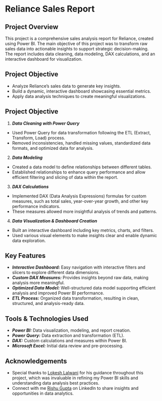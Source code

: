 
# Reliance Sales Report
## Project Overview
This project is a comprehensive sales analysis report for Reliance, created using Power BI. The main objective of this project was to transform raw sales data into actionable insights to support strategic decision-making. The report includes data cleaning, data modeling, DAX calculations, and an interactive dashboard for visualization.

## Project Objective

- Analyze Reliance’s sales data to generate key insights.
- Build a dynamic, interactive dashboard showcasing essential metrics.
- Apply data analysis techniques to create meaningful visualizations.

## Project Objective
 1.  _**Data Cleaning with Power Query**_
 * Used Power Query for data transformation following the ETL (Extract, Transform, Load) process.
 * Removed inconsistencies, handled missing values, standardized data formats, and optimized data for analysis.
 2.  _**Data Modeling**_
 * Created a data model to define relationships between different tables.
 * Established relationships to enhance query performance and allow efficient filtering and slicing of data within the report.
  3.  _**DAX Calculations**_
 * Implemented DAX (Data Analysis Expressions) formulas for custom measures, such as total sales, year-over-year growth, and other key performance indicators.
 * These measures allowed more insightful analysis of trends and patterns.
  4.  _**Data Visualization & Dashboard Creation**_
 * Built an interactive dashboard including key metrics, charts, and filters.
 * Used various visual elements to make insights clear and enable dynamic data exploration.
## Key Features

- _**Interactive Dashboard:**_ Easy navigation with interactive filters and slicers to explore different data dimensions.
- _**Custom DAX Measures:**_ Provides insights beyond raw data, making analysis more meaningful.
- _**Optimized Data Model:**_ Well-structured data model supporting efficient analysis and improved Power BI performance.
- _**ETL Process:**_ Organized data transformation, resulting in clean, structured, and analysis-ready data.
## Tools & Technologies Used

- _**Power BI:**_ Data visualization, modeling, and report creation.
- _**Power Query:**_ Data extraction and transformation (ETL).
- _**DAX:**_ Custom calculations and measures within Power BI.
- _**Microsoft Excel:**_ Initial data review and pre-processing.
## Acknowledgements

 - Special thanks to [Lokesh Lalwani](https://www.linkedin.com/in/lokesh-lalwani-7a6b6b55/) for his guidance throughout this project, which was invaluable in refining my Power BI skills and understanding data analysis best practices.
 - Connect with me [Rishu Gupta](www.linkedin.com/in/rishu-gupta-717915335) on LinkedIn to share insights and opportunities in data analytics. 

